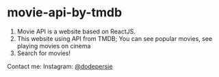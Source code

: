 # movie-api-by-tmdb

1. Movie API is a website based on ReactJS.
2. This website using API from TMDB; You can see popular movies, see playing movies on cinema
3. Search for movies!

Contact me:
Instagram: [@dodepersie](https://instagram.com/dodepersie)
